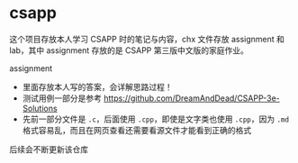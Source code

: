 # csapp

这个项目存放本人学习 CSAPP 时的笔记与内容，chx 文件存放 assignment 和 lab，其中 assignment 存放的是 CSAPP 第三版中文版的家庭作业。

assignment 
- 里面存放本人写的答案，会详解思路过程！
- 测试用例一部分是参考 https://github.com/DreamAndDead/CSAPP-3e-Solutions
- 先前一部分文件是 `.c`，后面使用 `.cpp`，即使是文字类也使用 `.cpp`，因为 `.md` 格式容易乱，而且在网页查看还需要看源文件才能看到正确的格式


后续会不断更新该仓库